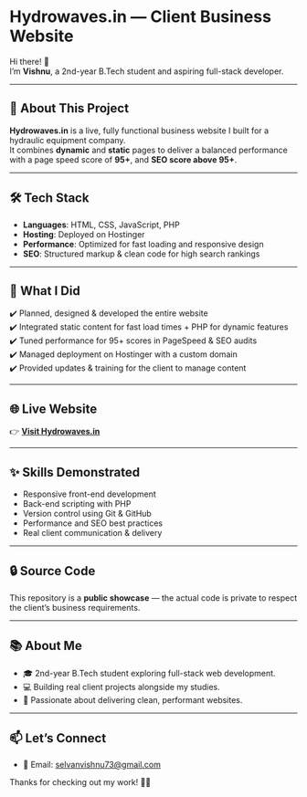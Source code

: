 # Hydrowaves.in — Client Business Website

Hi there! 👋  
I’m **Vishnu**, a 2nd-year B.Tech student and aspiring full-stack developer.

---

## 🚀 About This Project

**Hydrowaves.in** is a live, fully functional business website I built for a hydraulic equipment company.  
It combines **dynamic** and **static** pages to deliver a balanced performance with a page speed score of **95+**, and **SEO score above 95+**.

---

## 🛠️ Tech Stack

- **Languages**: HTML, CSS, JavaScript, PHP  
- **Hosting**: Deployed on Hostinger  
- **Performance**: Optimized for fast loading and responsive design  
- **SEO**: Structured markup & clean code for high search rankings

---

## 🎯 What I Did

✔️ Planned, designed & developed the entire website  
✔️ Integrated static content for fast load times + PHP for dynamic features  
✔️ Tuned performance for 95+ scores in PageSpeed & SEO audits  
✔️ Managed deployment on Hostinger with a custom domain  
✔️ Provided updates & training for the client to manage content

---

## 🌐 Live Website

👉 [**Visit Hydrowaves.in**](https://hydrowaves.in)

---

## ✨ Skills Demonstrated

- Responsive front-end development
- Back-end scripting with PHP
- Version control using Git & GitHub
- Performance and SEO best practices
- Real client communication & delivery

---

## 🔒 Source Code

This repository is a **public showcase** — the actual code is private to respect the client’s business requirements.

---

## 📚 About Me

- 🎓 2nd-year B.Tech student exploring full-stack web development.
- 💻 Building real client projects alongside my studies.
- 🌟 Passionate about delivering clean, performant websites.

---

## 📫 Let’s Connect

- 📧 Email: [selvanvishnu73@gmail.com](mailto:selvanvishnu73@gmail.com)

Thanks for checking out my work! 🚀✨

